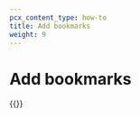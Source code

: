```yaml
---
pcx_content_type: how-to
title: Add bookmarks
weight: 9
---
```


# Add bookmarks

{{<render file="access/_bookmarks.md">}}